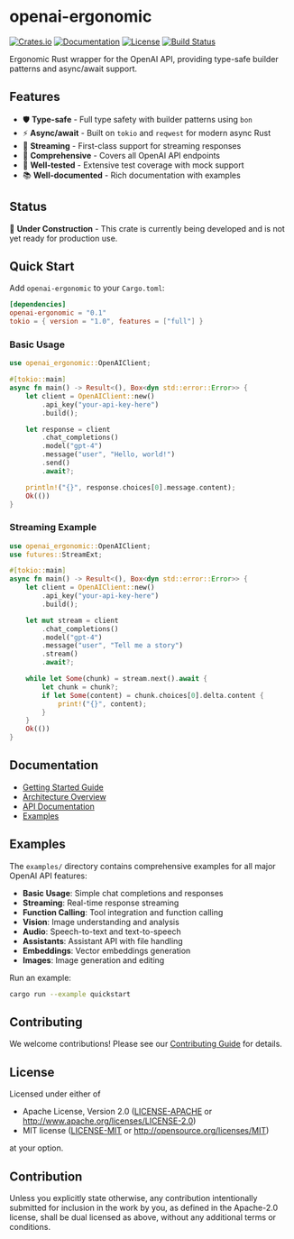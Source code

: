 # openai-ergonomic

[![Crates.io](https://img.shields.io/crates/v/openai-ergonomic.svg)](https://crates.io/crates/openai-ergonomic)
[![Documentation](https://docs.rs/openai-ergonomic/badge.svg)](https://docs.rs/openai-ergonomic)
[![License](https://img.shields.io/crates/l/openai-ergonomic.svg)](https://github.com/genai-rs/openai-ergonomic#license)
[![Build Status](https://github.com/genai-rs/openai-ergonomic/workflows/CI/badge.svg)](https://github.com/genai-rs/openai-ergonomic/actions)

Ergonomic Rust wrapper for the OpenAI API, providing type-safe builder patterns and async/await support.

## Features

- 🛡️ **Type-safe** - Full type safety with builder patterns using `bon`
- ⚡ **Async/await** - Built on `tokio` and `reqwest` for modern async Rust
- 🔄 **Streaming** - First-class support for streaming responses
- 📝 **Comprehensive** - Covers all OpenAI API endpoints
- 🧪 **Well-tested** - Extensive test coverage with mock support
- 📚 **Well-documented** - Rich documentation with examples

## Status

🚧 **Under Construction** - This crate is currently being developed and is not yet ready for production use.

## Quick Start

Add `openai-ergonomic` to your `Cargo.toml`:

```toml
[dependencies]
openai-ergonomic = "0.1"
tokio = { version = "1.0", features = ["full"] }
```

### Basic Usage

```rust
use openai_ergonomic::OpenAIClient;

#[tokio::main]
async fn main() -> Result<(), Box<dyn std::error::Error>> {
    let client = OpenAIClient::new()
        .api_key("your-api-key-here")
        .build();

    let response = client
        .chat_completions()
        .model("gpt-4")
        .message("user", "Hello, world!")
        .send()
        .await?;

    println!("{}", response.choices[0].message.content);
    Ok(())
}
```

### Streaming Example

```rust
use openai_ergonomic::OpenAIClient;
use futures::StreamExt;

#[tokio::main]
async fn main() -> Result<(), Box<dyn std::error::Error>> {
    let client = OpenAIClient::new()
        .api_key("your-api-key-here")
        .build();

    let mut stream = client
        .chat_completions()
        .model("gpt-4")
        .message("user", "Tell me a story")
        .stream()
        .await?;

    while let Some(chunk) = stream.next().await {
        let chunk = chunk?;
        if let Some(content) = chunk.choices[0].delta.content {
            print!("{}", content);
        }
    }
    Ok(())
}
```

## Documentation

- [Getting Started Guide](docs/getting-started.md)
- [Architecture Overview](docs/architecture.md)
- [API Documentation](https://docs.rs/openai-ergonomic)
- [Examples](examples/)

## Examples

The `examples/` directory contains comprehensive examples for all major OpenAI API features:

- **Basic Usage**: Simple chat completions and responses
- **Streaming**: Real-time response streaming
- **Function Calling**: Tool integration and function calling
- **Vision**: Image understanding and analysis
- **Audio**: Speech-to-text and text-to-speech
- **Assistants**: Assistant API with file handling
- **Embeddings**: Vector embeddings generation
- **Images**: Image generation and editing

Run an example:

```bash
cargo run --example quickstart
```

## Contributing

We welcome contributions! Please see our [Contributing Guide](CONTRIBUTING.md) for details.

## License

Licensed under either of

 * Apache License, Version 2.0 ([LICENSE-APACHE](LICENSE-APACHE) or <http://www.apache.org/licenses/LICENSE-2.0>)
 * MIT license ([LICENSE-MIT](LICENSE-MIT) or <http://opensource.org/licenses/MIT>)

at your option.

## Contribution

Unless you explicitly state otherwise, any contribution intentionally submitted
for inclusion in the work by you, as defined in the Apache-2.0 license, shall be
dual licensed as above, without any additional terms or conditions.